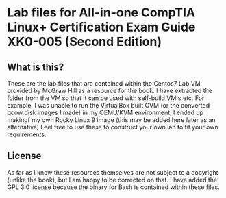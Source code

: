# Lab files for All-in-one CompTIA Linux+ Certification Exam Guide XK0-005 (Second Edition)
## What is this?

These are the lab files that are contained within the Centos7 Lab VM provided by McGraw Hill as a resource for the book.
I have extracted the folder from the VM so that it can be used with self-build VM's etc.
For example, I was unable to run the VirtualBox built OVM (or the converted qcow disk images I made) in my QEMU/KVM environment, I ended up makingf my own Rocky Linux 9 image (this may be added here later as an alternative)
Feel free to use these to construct your own lab to fit your own requirements. 

## License
As far as I know these resources themselves are not subject to a copyright (unlike the book), but I am happy to be corrected on that.
I have added the GPL 3.0 license because the binary for Bash is contained within these files.
